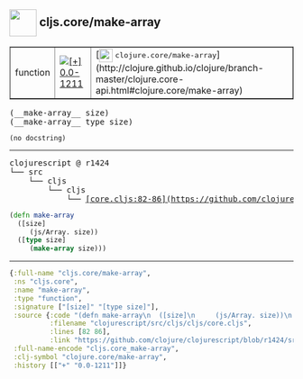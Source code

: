 ## <img width="48px" valign="middle" src="http://i.imgur.com/Hi20huC.png"> cljs.core/make-array

 <table border="1">
<tr>
<td>function</td>
<td><a href="https://github.com/cljsinfo/api-refs/tree/0.0-1211"><img valign="middle" alt="[+] 0.0-1211" src="https://img.shields.io/badge/+-0.0--1211-lightgrey.svg"></a> </td>
<td>
[<img height="24px" valign="middle" src="http://i.imgur.com/1GjPKvB.png"> <samp>clojure.core/make-array</samp>](http://clojure.github.io/clojure/branch-master/clojure.core-api.html#clojure.core/make-array)
</td>
</tr>
</table>

 <samp>
(__make-array__ size)<br>
(__make-array__ type size)<br>
</samp>

```
(no docstring)
```

---

 <pre>
clojurescript @ r1424
└── src
    └── cljs
        └── cljs
            └── <ins>[core.cljs:82-86](https://github.com/clojure/clojurescript/blob/r1424/src/cljs/cljs/core.cljs#L82-L86)</ins>
</pre>

```clj
(defn make-array
  ([size]
     (js/Array. size))
  ([type size]
     (make-array size)))
```


---

```clj
{:full-name "cljs.core/make-array",
 :ns "cljs.core",
 :name "make-array",
 :type "function",
 :signature ["[size]" "[type size]"],
 :source {:code "(defn make-array\n  ([size]\n     (js/Array. size))\n  ([type size]\n     (make-array size)))",
          :filename "clojurescript/src/cljs/cljs/core.cljs",
          :lines [82 86],
          :link "https://github.com/clojure/clojurescript/blob/r1424/src/cljs/cljs/core.cljs#L82-L86"},
 :full-name-encode "cljs.core_make-array",
 :clj-symbol "clojure.core/make-array",
 :history [["+" "0.0-1211"]]}

```
